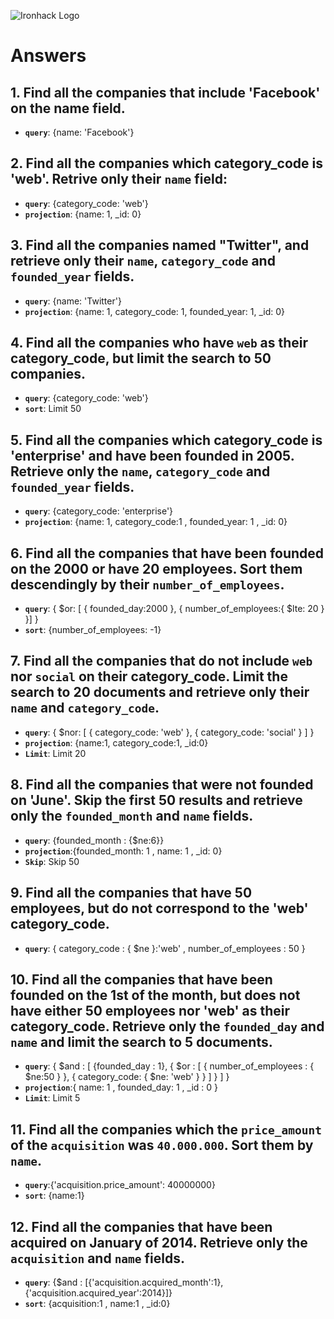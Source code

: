![Ironhack Logo](https://i.imgur.com/1QgrNNw.png)

# Answers

## 1. Find all the companies that include 'Facebook' on the **name** field.

* **`query`**: {name: 'Facebook'}

## 2. Find all the companies which **category_code** is 'web'. Retrive only their `name` field:

* **`query`**: {category_code: 'web'}
* **`projection`**: {name: 1, \_id: 0}

## 3. Find all the companies named "Twitter", and retrieve only their `name`, `category_code` and `founded_year` fields.

* **`query`**: {name: 'Twitter'}
* **`projection`**: {name: 1, category_code: 1, founded_year: 1, \_id: 0}

## 4. Find all the companies who have `web` as their **category_code**, but limit the search to 50 companies.

* **`query`**: {category_code: 'web'}
* **`sort`**: Limit 50

## 5. Find all the companies which **category_code** is 'enterprise' and have been founded in 2005. Retrieve only the `name`, `category_code` and `founded_year` fields.

* **`query`**: {category_code: 'enterprise'}
* **`projection`**: {name: 1, category_code:1 , founded_year: 1 , \_id: 0}

## 6. Find all the companies that have been **founded** on the 2000 or have 20 **employees**. Sort them descendingly by their `number_of_employees`.

* **`query`**: { $or: [ { founded_day:2000 }, { number_of_employees:{ $lte: 20 } }] }
* **`sort`**: {number_of_employees: -1}

## 7. Find all the companies that do not include `web` nor `social` on their **category_code**. Limit the search to 20 documents and retrieve only their `name` and `category_code`.

* **`query`**: { $nor: [ { category_code: 'web' }, { category_code: 'social' } ] }
* **`projection`**: {name:1, category_code:1, \_id:0}
* **`Limit`**: Limit 20

## 8. Find all the companies that were not **founded** on 'June'. Skip the first 50 results and retrieve only the `founded_month` and `name` fields.

* **`query`**: {founded_month : {$ne:6}}
* **`projection`**:{founded_month: 1 , name: 1 , \_id: 0}
* **`Skip`**: Skip 50

## 9. Find all the companies that have 50 employees, but do not correspond to the 'web' **category_code**.

* **`query`**: { category_code : { $ne }:'web' , number_of_employees : 50 }

## 10. Find all the companies that have been founded on the 1st of the month, but does not have either 50 employees nor 'web' as their **category_code**. Retrieve only the `founded_day` and `name` and limit the search to 5 documents.

* **`query`**: { $and : [ {founded_day : 1}, { $or : [ { number_of_employees : { $ne:50 } }, { category_code: { $ne: 'web' } } ] } ] }
* **`projection`**:{ name: 1 , founded_day: 1 , \_id : 0 }
* **`Limit`**: Limit 5

## 11. Find all the companies which the `price_amount` of the `acquisition` was **`40.000.000`**. Sort them by `name`.

* **`query`**:{'acquisition.price_amount': 40000000}
* **`sort`**: {name:1}

## 12. Find all the companies that have been acquired on January of 2014. Retrieve only the `acquisition` and `name` fields.

* **`query`**: {$and : [{'acquisition.acquired_month':1}, {'acquisition.acquired_year':2014}]}
* **`sort`**: {acquisition:1 , name:1 , \_id:0}
